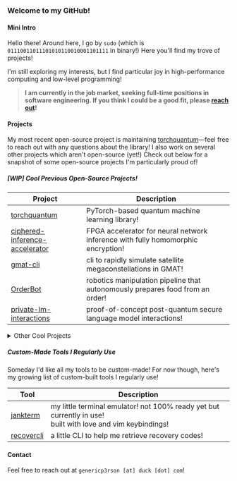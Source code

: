 ### Welcome to my GitHub! 

#### Mini Intro

Hello there! Around here, I go by `sudo` (which is `01110011011101010110010001101111` in binary!) Here you'll find my trove of projects! 

I'm still exploring my interests, but I find particular joy in high-performance computing and low-level programming!

> **I am currently in the job market, seeking full-time positions in software engineering. If you think I could be a good fit, please [reach out](#contact)!**

#### Projects

My most recent open-source project is maintaining [torchquantum](https://github.com/mit-han-lab/torchquantum)—feel free to reach out with any questions about the library! I also work on several other projects which aren't open-source (yet!) Check out below for a snapshot of some open-source projects I'm particularly proud of!

##### [WIP] Cool Previous Open-Source Projects!

| Project                                           | Description                                                                                     |
|---------------------------------------------------|-------------------------------------------------------------------------------------------------|
| [torchquantum](https://github.com/mit-han-lab/torchquantum) | PyTorch-based quantum machine learning library!                                                        |
| [ciphered-inference-accelerator](https://github.com/01110011011101010110010001101111/cia) | FPGA accelerator for neural network inference with fully homomorphic encryption!               |
| [gmat-cli](https://github.com/01110011011101010110010001101111/gmat-cli) | cli to rapidly simulate satellite megaconstellations in GMAT!                                                    |
| [OrderBot](https://github.com/01110011011101010110010001101111/OrderBot) | robotics manipulation pipeline that autonomously prepares food from an order!                  |
| [private-lm-interactions](https://github.com/01110011011101010110010001101111/private-lm-application-interactions) | proof-of-concept post-quantum secure language model interactions!                             |

<details>
<summary>Other Cool Projects</summary>
<br>

| Project                                           | Description                                                                                     |
|---------------------------------------------------|-------------------------------------------------------------------------------------------------|
| [kitchen-assets](https://github.com/01110011011101010110010001101111/kitchen-assets), [robocasa-drake](https://github.com/01110011011101010110010001101111/robocasa-drake) | Port of robocasa that can be modeled in Drake                                                        |
| [AGI House Website](https://app.agihouse.org/events) | Built backend + internal high-performance search using RAG |
| [Tigergraph.js](https://github.com/TigerGraph-DevLabs/Tigergraph.js) [3rd Graphathon '20] | Node.js TigerGraph wrapper to easily build full-stack applications with TigerGraph |
| [TigerGo](https://github.com/TigerGraph-DevLabs/TigerGo) | Golang TigerGraph wrapper |
| [TigerGraph Cosmos Dashboard](https://github.com/TigerGraph-DevLabs/TG-Cosmos-Dashboard) | Dynamic GPU-Accelerated TigerGraph Data Visualization Dashboard |
| [BellBot](https://github.com/01110011011101010110010001101111/SchoolDiscordBot) | Discord bot that simulated the school bells system |
| [TigerWikiSearch](https://github.com/01110011011101010110010001101111/TigerWikiEntitySearch) | Wikipedia search using graph databases |
| [EyeCanCode](https://github.com/01110011011101010110010001101111/EyeCanCode) [1st COVID Hacks '20] | Platform to teach visually-impaired students how to code |
| [AsthmaAlert](https://github.com/01110011011101010110010001101111/AsthmaAlert) [1st TeenHacksTX '20] | App to alert asthmatics when they are in a potentially dangerous area |
| [alz.vision](https://github.com/vgadodia/alz.vision) [Track Winner, Global Development Challenge '20], [dement.ai](https://github.com/mihirKachroo/dement.ai) [Track Winner, World Hack Day '20] | App to determine signs of memory loss for more accurate and informed Alzheimer's and dementia diagnosis |
| [gmat-scripting](https://github.com/01110011011101010110010001101111/gmat-scripting) | Library to rapidly prototype NASA GMAT files |
| [Hydrant](https://github.com/sipb/hydrant), [hydrant.mit.edu](https://hydrant.mit.edu/) | MIT class planner |
| [CosmosGraph Integrations](https://github.com/cosmograph-org/cosmos-integrations) | Integrations for CosmosGraph Data Visualizer |
| [wide-tim](https://github.com/sipb/wide-tim) | Discord verification bot for MIT Discord servers |
| [ICCAD '23 Submission](https://github.com/Hanrui-Wang/quantum-drug-discovery-challenge) [1st ICCAD Quantum Drug Discovery Challenge '23] | Quantum drug discovery challenge submission |
</details>

##### Custom-Made Tools I Regularly Use

Someday I'd like all my tools to be custom-made! For now though, here's my growing list of custom-built tools I regularly use!

| Tool                                              | Description                                                                                     |
|---------------------------------------------------|-------------------------------------------------------------------------------------------------|
| [jankterm](https://github.com/01110011011101010110010001101111/jankterm) | my little terminal emulator! not 100% ready yet but currently in use! <br> built with love and vim keybindings!   |
| [recovercli](https://github.com/01110011011101010110010001101111/recovercli) | a little CLI to help me retrieve recovery codes!                                  |

#### Contact

Feel free to reach out at `genericp3rson [at] duck [dot] com`!
